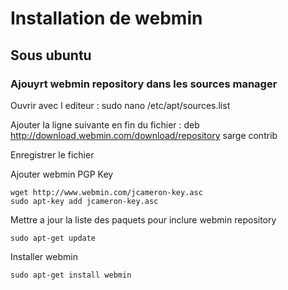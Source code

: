 # Installation de webmin
## Sous ubuntu

### Ajouyrt webmin repository dans les sources manager

Ouvrir avec l editeur :
    sudo nano /etc/apt/sources.list
    
Ajouter la ligne suivante en fin du fichier :
    deb http://download.webmin.com/download/repository sarge contrib
    
Enregistrer le fichier

Ajouter webmin PGP Key

    wget http://www.webmin.com/jcameron-key.asc
    sudo apt-key add jcameron-key.asc
 
Mettre a jour la liste des paquets pour inclure webmin repository

    sudo apt-get update

Installer webmin

    sudo apt-get install webmin
